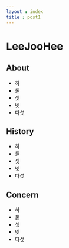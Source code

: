 ```yaml
---
layout : index
title : post1
---
```


# LeeJooHee 

## About 

- 하
- 둘
- 셋
- 넷 
- 다섯


## History 

- 하
- 둘
- 셋
- 넷 
- 다섯


## Concern

- 하
- 둘
- 셋
- 넷 
- 다섯
